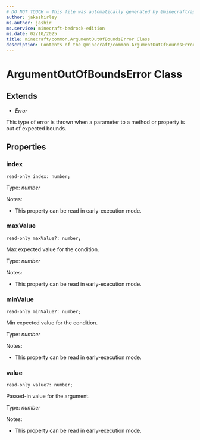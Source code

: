 ```yaml
---
# DO NOT TOUCH — This file was automatically generated by @minecraft/api-docs-generator, to report problems file an issue at https://github.com/Mojang/minecraft-scripting-libraries
author: jakeshirley
ms.author: jashir
ms.service: minecraft-bedrock-edition
ms.date: 02/10/2025
title: minecraft/common.ArgumentOutOfBoundsError Class
description: Contents of the @minecraft/common.ArgumentOutOfBoundsError class.
---
```

# ArgumentOutOfBoundsError Class

## Extends
- *Error*

This type of error is thrown when a parameter to a method or property is out of expected bounds.

## Properties

### **index**
`read-only index: number;`

Type: *number*

Notes:
  - This property can be read in early-execution mode.

### **maxValue**
`read-only maxValue?: number;`

Max expected value for the condition.

Type: *number*

Notes:
  - This property can be read in early-execution mode.

### **minValue**
`read-only minValue?: number;`

Min expected value for the condition.

Type: *number*

Notes:
  - This property can be read in early-execution mode.

### **value**
`read-only value?: number;`

Passed-in value for the argument.

Type: *number*

Notes:
  - This property can be read in early-execution mode.
